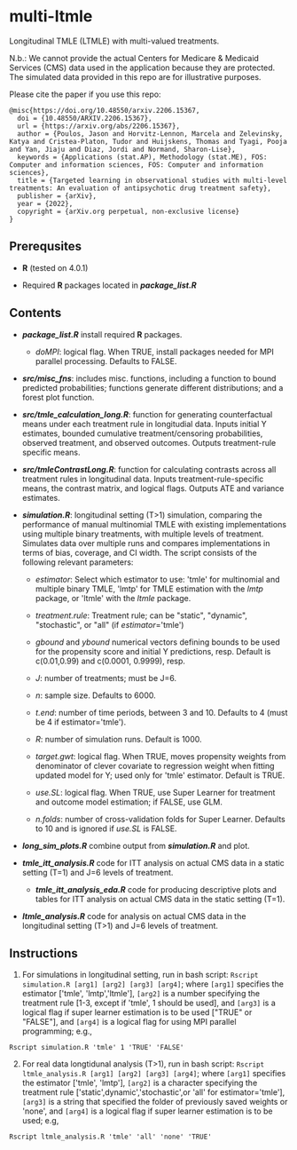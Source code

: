 # multi-ltmle

Longitudinal TMLE (LTMLE) with multi-valued treatments. 

N.b.: We cannot provide the actual Centers for Medicare & Medicaid Services (CMS) data used in the application because they are protected. The simulated data provided in this repo are for illustrative purposes.

Please cite the paper if you use this repo:

```
@misc{https://doi.org/10.48550/arxiv.2206.15367,
  doi = {10.48550/ARXIV.2206.15367},
  url = {https://arxiv.org/abs/2206.15367},
  author = {Poulos, Jason and Horvitz-Lennon, Marcela and Zelevinsky, Katya and Cristea-Platon, Tudor and Huijskens, Thomas and Tyagi, Pooja and Yan, Jiaju and Diaz, Jordi and Normand, Sharon-Lise},
  keywords = {Applications (stat.AP), Methodology (stat.ME), FOS: Computer and information sciences, FOS: Computer and information sciences},
  title = {Targeted learning in observational studies with multi-level treatments: An evaluation of antipsychotic drug treatment safety},
  publisher = {arXiv},
  year = {2022},
  copyright = {arXiv.org perpetual, non-exclusive license}
}
```


Prerequsites
------

* **R** (tested on 4.0.1)

* Required **R** packages located in ***package_list.R*** 

Contents
------


* ***package_list.R*** install required **R** packages.
	+ *doMPI*: logical flag. When TRUE, install packages needed for MPI parallel processing. Defaults to FALSE.

* ***src/misc_fns***: includes misc. functions, including a function to bound predicted probabilities; functions generate different distributions; and a forest plot function. 

* ***src/tmle_calculation_long.R***: function for generating counterfactual means under each treatment rule in longitudial data. Inputs initial Y estimates, bounded cumulative treatment/censoring probabilities, observed treatment, and observed outcomes. Outputs treatment-rule specific means.

* ***src/tmleContrastLong.R***: function for calculating contrasts across all treatment rules in longitudinal data. Inputs treatment-rule-specific means, the contrast matrix, and logical flags. Outputs ATE and variance estimates. 

* ***simulation.R***: longitudinal setting (T>1) simulation, comparing the performance of manual multinomial TMLE with existing implementations using multiple binary treatments, with multiple levels of treatment. Simulates data over multiple runs and compares implementations in terms of bias, coverage, and CI width. The script consists of the following relevant parameters:

	+ *estimator*: Select which estimator to use: 'tmle' for multinomial and multiple binary TMLE, 'lmtp' for TMLE estimation with the *lmtp* package, or 'ltmle' with the *ltmle* package. 

	+ *treatment.rule*: Treatment rule; can be "static", "dynamic", "stochastic", or "all" (if *estimator*='tmle')

	+ *gbound* and *ybound* numerical vectors defining bounds to be used for the propensity score and initial Y predictions, resp. Default is c(0.01,0.99) and c(0.0001, 0.9999), resp.  

	+ *J*: number of treatments; must be J=6.

	+ *n*: sample size. Defaults to 6000.

	+ *t.end*: number of time periods, between 3 and 10. Defaults to 4 (must be 4 if estimator='tmle').  

	+ *R*: number of simulation runs. Default is 1000. 

	+ *target.gwt*: logical flag. When TRUE, moves propensity weights from denominator of clever covariate to regression weight when fitting updated model for Y; used only for 'tmle' estimator. Default is TRUE. 

	+ *use.SL*: logical flag. When TRUE, use Super Learner for treatment and outcome model estimation; if FALSE, use GLM. 

	+ *n.folds*: number of cross-validation folds for Super Learner. Defaults to 10 and is ignored if *use.SL* is FALSE. 

* ***long_sim_plots.R*** combine output from ***simulation.R*** and plot.

* ***tmle_itt_analysis.R*** code for ITT analysis on actual CMS data in a static setting (T=1) and J=6 levels of treatment.
	+ ***tmle_itt_analysis_eda.R*** code for producing descriptive plots and tables for ITT analysis on actual CMS data in the static setting (T=1).

* ***ltmle_analysis.R*** code for analysis on actual CMS data in the longitudinal setting (T>1) and J=6 levels of treatment.

Instructions
------

1. For simulations in longitudinal setting, run in bash script: `Rscript simulation.R [arg1] [arg2] [arg3] [arg4]`; where `[arg1]` specifies the estimator ['tmle', 'lmtp','ltmle'], `[arg2]` is a number specifying the treatment rule [1-3, except if 'tmle', 1 should be used], and `[arg3]`  is a logical flag if super learner estimation is to be used ["TRUE" or "FALSE"], and `[arg4]` is a logical flag for using MPI parallel programming; e.g., 

`Rscript simulation.R 'tmle' 1 'TRUE' 'FALSE'`

2. For real data longtidunal analysis (T>1), run in bash script: `Rscript ltmle_analysis.R [arg1] [arg2] [arg3] [arg4]`; where `[arg1]` specifies the estimator ['tmle', 'lmtp'], `[arg2]` is a character specifying the treatment rule ['static',dynamic','stochastic',or 'all' for estimator='tmle'], `[arg3]` is a string that specified the folder of previously saved weights or 'none', and `[arg4]` is a logical flag if super learner estimation is to be used; e.g, 

`Rscript ltmle_analysis.R 'tmle' 'all' 'none' 'TRUE'`  